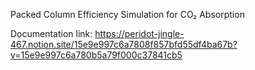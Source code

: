 Packed Column Efficiency Simulation for CO₂ Absorption

Documentation link:
https://peridot-jingle-467.notion.site/15e9e997c6a7808f857bfd55df4ba67b?v=15e9e997c6a780b5a79f000c37841cb5
